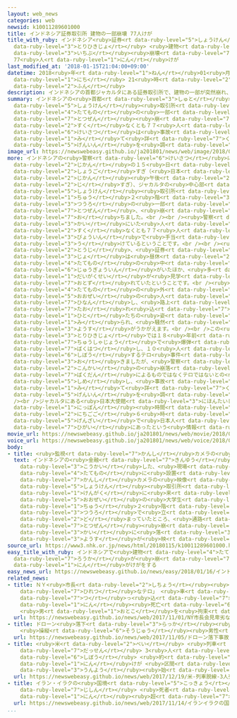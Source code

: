 ```yaml
---
layout: web_news
categories: web
newsid: k10011289601000
title: インドネシア証券取引所 建物の一部崩壊 77人けが
title_with_ruby: インドネシア<ruby>証券<rt data-ruby-level="5">しょうけん</rt></ruby><ruby>取引所<rt
  data-ruby-level="3">とりひきじょ</rt></ruby> <ruby>建物<rt data-ruby-level="4">たてもの</rt></ruby>の<ruby>一部<rt
  data-ruby-level="3">いちぶ</rt></ruby><ruby>崩壊<rt data-ruby-level="7">ほうかい</rt></ruby>
  77<ruby>人<rt data-ruby-level="1">にん</rt></ruby>けが
last_modified_at: '2018-01-15T21:04:00+09:00'
datetime: 2018<ruby>年<rt data-ruby-level="1">ねん</rt></ruby>01<ruby>月<rt data-ruby-level="1">がつ</rt></ruby>15<ruby>日<rt
  data-ruby-level="1">にち</rt></ruby> 21<ruby>時<rt data-ruby-level="2">じ</rt></ruby>04<ruby>分<rt
  data-ruby-level="2">ふん</rt></ruby>
description: インドネシアの首都ジャカルタにある証券取引所で、建物の一部が突然崩れ、少なくとも７７人がけがをしました。警察は事故と見て詳しい原因を調べています。
summary: インドネシアの<ruby>首都<rt data-ruby-level="3">しゅと</rt></ruby>ジャカルタにある<ruby>証券<rt
  data-ruby-level="5">しょうけん</rt></ruby><ruby>取引所<rt data-ruby-level="3">とりひきじょ</rt></ruby>で、<ruby>建物<rt
  data-ruby-level="4">たてもの</rt></ruby>の<ruby>一部<rt data-ruby-level="3">いちぶ</rt></ruby>が<ruby>突然<rt
  data-ruby-level="7">とつぜん</rt></ruby><ruby>崩<rt data-ruby-level="7">くず</rt></ruby>れ、<ruby>少<rt
  data-ruby-level="2">すく</rt></ruby>なくとも７７<ruby>人<rt data-ruby-level="1">にん</rt></ruby>がけがをしました。<ruby>警察<rt
  data-ruby-level="6">けいさつ</rt></ruby>は<ruby>事故<rt data-ruby-level="5">じこ</rt></ruby>と<ruby>見<rt
  data-ruby-level="1">み</rt></ruby>て<ruby>詳<rt data-ruby-level="7">くわ</rt></ruby>しい<ruby>原因<rt
  data-ruby-level="5">げんいん</rt></ruby>を<ruby>調<rt data-ruby-level="3">しら</rt></ruby>べています。
image_url: https://newswebeasy.github.io/ja201801/news/web/image/2018/01/15/K10011289601_1801152103_1801152103_01_03.jpg
more: インドネシアの<ruby>警察<rt data-ruby-level="6">けいさつ</rt></ruby>によりますと<ruby>現地<rt data-ruby-level="5">げんち</rt></ruby><ruby>時間<rt
  data-ruby-level="2">じかん</rt></ruby>の１５<ruby>日<rt data-ruby-level="1">にち</rt></ruby><ruby>正午<rt
  data-ruby-level="2">しょうご</rt></ruby>すぎ（<ruby>日本<rt data-ruby-level="1">にっぽん</rt></ruby><ruby>時間<rt
  data-ruby-level="2">じかん</rt></ruby><ruby>午後<rt data-ruby-level="2">ごご</rt></ruby>２<ruby>時<rt
  data-ruby-level="2">じ</rt></ruby>すぎ）、ジャカルタの<ruby>中心部<rt data-ruby-level="3">ちゅうしんぶ</rt></ruby>にある<ruby>証券<rt
  data-ruby-level="5">しょうけん</rt></ruby><ruby>取引所<rt data-ruby-level="3">とりひきじょ</rt></ruby>の<ruby>中<rt
  data-ruby-level="1">ちゅう</rt></ruby>２<ruby>階<rt data-ruby-level="3">かい</rt></ruby>の<ruby>通路<rt
  data-ruby-level="3">つうろ</rt></ruby>の<ruby>一部<rt data-ruby-level="3">いちぶ</rt></ruby>が<ruby>突然<rt
  data-ruby-level="7">とつぜん</rt></ruby>、<ruby>崩<rt data-ruby-level="7">くず</rt></ruby>れ<ruby>落<rt
  data-ruby-level="7">お</rt></ruby>ちました。<br /><br /><ruby>警察<rt data-ruby-level="6">けいさつ</rt></ruby>によりますと、１<ruby>階<rt
  data-ruby-level="3">かい</rt></ruby>にいた<ruby>人<rt data-ruby-level="1">ひと</rt></ruby>など<ruby>少<rt
  data-ruby-level="2">すく</rt></ruby>なくとも７７<ruby>人<rt data-ruby-level="1">にん</rt></ruby>がけがをして<ruby>病院<rt
  data-ruby-level="3">びょういん</rt></ruby>で<ruby>手当<rt data-ruby-level="2">てあ</rt></ruby>てを<ruby>受<rt
  data-ruby-level="3">う</rt></ruby>けているということです。<br /><br /><ruby>地元<rt data-ruby-level="2">じもと</rt></ruby>メディアなどによりますと、<ruby>当時<rt
  data-ruby-level="2">とうじ</rt></ruby>、<ruby>証券<rt data-ruby-level="5">しょうけん</rt></ruby><ruby>所<rt
  data-ruby-level="3">じょ</rt></ruby>は<ruby>昼休<rt data-ruby-level="2">ひるやす</rt></ruby>みで、<ruby>建物<rt
  data-ruby-level="4">たてもの</rt></ruby>の<ruby>中<rt data-ruby-level="1">なか</rt></ruby>には<ruby>従業員<rt
  data-ruby-level="6">じゅうぎょういん</rt></ruby>がいたほか、<ruby>多<rt data-ruby-level="2">おお</rt></ruby>くの<ruby>大学生<rt
  data-ruby-level="1">だいがくせい</rt></ruby>が<ruby>見学<rt data-ruby-level="1">けんがく</rt></ruby>に<ruby>訪<rt
  data-ruby-level="7">おとず</rt></ruby>れていたということです。<br /><ruby>映像<rt data-ruby-level="6">えいぞう</rt></ruby>では、<ruby>建物<rt
  data-ruby-level="4">たてもの</rt></ruby>の<ruby>外<rt data-ruby-level="2">そと</rt></ruby>に<ruby>大勢<rt
  data-ruby-level="5">おおぜい</rt></ruby>の<ruby>人<rt data-ruby-level="1">ひと</rt></ruby>が<ruby>避難<rt
  data-ruby-level="7">ひなん</rt></ruby>し、<ruby>路上<rt data-ruby-level="3">ろじょう</rt></ruby>などに<ruby>倒<rt
  data-ruby-level="7">たお</rt></ruby>れ<ruby>込<rt data-ruby-level="7">こ</rt></ruby>んでいる<ruby>人<rt
  data-ruby-level="1">ひと</rt></ruby>たちの<ruby>姿<rt data-ruby-level="6">すがた</rt></ruby>も<ruby>見<rt
  data-ruby-level="1">み</rt></ruby>られ、<ruby>騒然<rt data-ruby-level="7">そうぜん</rt></ruby>とした<ruby>様子<rt
  data-ruby-level="3">ようす</rt></ruby>がうかがえます。<br /><br />この<ruby>証券<rt data-ruby-level="5">しょうけん</rt></ruby><ruby>取引所<rt
  data-ruby-level="3">とりひきじょ</rt></ruby>では１８<ruby>年前<rt data-ruby-level="2">ねんまえ</rt></ruby>、<ruby>駐車場<rt
  data-ruby-level="7">ちゅうしゃじょう</rt></ruby>で<ruby>爆弾<rt data-ruby-level="7">ばくだん</rt></ruby>が<ruby>爆発<rt
  data-ruby-level="7">ばくはつ</rt></ruby>し、１０<ruby>人<rt data-ruby-level="1">にん</rt></ruby>が<ruby>死亡<rt
  data-ruby-level="6">しぼう</rt></ruby>するテロ<ruby>事件<rt data-ruby-level="5">じけん</rt></ruby>が<ruby>起<rt
  data-ruby-level="3">お</rt></ruby>きましたが、<ruby>警察<rt data-ruby-level="6">けいさつ</rt></ruby>は、<ruby>今回<rt
  data-ruby-level="2">こんかい</rt></ruby>の<ruby>崩落<rt data-ruby-level="7">ほうらく</rt></ruby>は<ruby>爆弾<rt
  data-ruby-level="7">ばくだん</rt></ruby>によるものではなくテロではないとの<ruby>見方<rt data-ruby-level="2">みかた</rt></ruby>を<ruby>示<rt
  data-ruby-level="5">しめ</rt></ruby>し、<ruby>事故<rt data-ruby-level="5">じこ</rt></ruby>と<ruby>見<rt
  data-ruby-level="1">み</rt></ruby>て<ruby>詳<rt data-ruby-level="7">くわ</rt></ruby>しい<ruby>原因<rt
  data-ruby-level="5">げんいん</rt></ruby>を<ruby>調<rt data-ruby-level="3">しら</rt></ruby>べています。<br
  /><br />ジャカルタにある<ruby>日本大使館<rt data-ruby-level="3">にほんたいしかん</rt></ruby>によりますと、<ruby>日本<rt
  data-ruby-level="1">にっぽん</rt></ruby><ruby>時間<rt data-ruby-level="2">じかん</rt></ruby>１５<ruby>日午後<rt
  data-ruby-level="2">にちごご</rt></ruby>６<ruby>時<rt data-ruby-level="2">じ</rt></ruby><ruby>現在<rt
  data-ruby-level="5">げんざい</rt></ruby>で<ruby>日本人<rt data-ruby-level="1">にほんじん</rt></ruby>が<ruby>被害<rt
  data-ruby-level="7">ひがい</rt></ruby>にあったという<ruby>情報<rt data-ruby-level="5">じょうほう</rt></ruby>はないということです。
movie_url: https://newswebeasy.github.io/ja201801/news/web/movie/2018/01/15/k10011289601_201801152103_201801152103.mp4
voice_url: https://newswebeasy.github.io/ja201801/news/web/voice/2018/01/15/k10011289601_201801152103_201801152103.mp3
body:
- title: <ruby>監視<rt data-ruby-level="7">かんし</rt></ruby>カメラの<ruby>映像<rt data-ruby-level="6">えいぞう</rt></ruby>には
  text: インドネシアの<ruby>金融<rt data-ruby-level="7">きんゆう</rt></ruby><ruby>当局<rt data-ruby-level="3">とうきょく</rt></ruby>が<ruby>公開<rt
    data-ruby-level="3">こうかい</rt></ruby>した、<ruby>現場<rt data-ruby-level="5">げんば</rt></ruby>の<ruby>建物<rt
    data-ruby-level="4">たてもの</rt></ruby>に<ruby>設置<rt data-ruby-level="5">せっち</rt></ruby>された<ruby>監視<rt
    data-ruby-level="7">かんし</rt></ruby>カメラの<ruby>映像<rt data-ruby-level="6">えいぞう</rt></ruby>には、<ruby>証券<rt
    data-ruby-level="5">しょうけん</rt></ruby><ruby>取引所<rt data-ruby-level="3">とりひきじょ</rt></ruby>を<ruby>見学<rt
    data-ruby-level="1">けんがく</rt></ruby>に<ruby>来<rt data-ruby-level="2">き</rt></ruby>ていた<ruby>大勢<rt
    data-ruby-level="5">おおぜい</rt></ruby>の<ruby>大学生<rt data-ruby-level="1">だいがくせい</rt></ruby>が、<ruby>中<rt
    data-ruby-level="1">ちゅう</rt></ruby>２<ruby>階<rt data-ruby-level="3">かい</rt></ruby>にある<ruby>通路<rt
    data-ruby-level="3">つうろ</rt></ruby>で<ruby>立<rt data-ruby-level="2">た</rt></ruby>ち<ruby>止<rt
    data-ruby-level="2">ど</rt></ruby>まっていたところ、<ruby>通路<rt data-ruby-level="3">つうろ</rt></ruby>が<ruby>突然<rt
    data-ruby-level="7">とつぜん</rt></ruby><ruby>崩<rt data-ruby-level="7">くず</rt></ruby>れ、そのまま１<ruby>階<rt
    data-ruby-level="3">かい</rt></ruby>に<ruby>落<rt data-ruby-level="3">お</rt></ruby>ちる<ruby>様子<rt
    data-ruby-level="3">ようす</rt></ruby>が<ruby>映<rt data-ruby-level="6">うつ</rt></ruby>されています。
source_url: https://www3.nhk.or.jp/news/html/20180115/k10011289601000.html
easy_title_with_ruby: インドネシアで<ruby>建物<rt data-ruby-level="4">たてもの</rt></ruby>の<ruby>廊下<rt
  data-ruby-level="7">ろうか</rt></ruby>が<ruby>崩<rt data-ruby-level="7">くず</rt></ruby>れて７７<ruby>人<rt
  data-ruby-level="1">にん</rt></ruby>がけがをする
easy_news_url: https://newswebeasy.github.io/news/easy/2018/01/16/インドネシアで建物の廊下が崩れて77人がけがをする
related_news:
- title: ＮＹ<ruby>市長<rt data-ruby-level="2">しちょう</rt></ruby><ruby>会見<rt data-ruby-level="2">かいけん</rt></ruby>「<ruby>卑劣<rt
    data-ruby-level="7">ひれつ</rt></ruby>なテロ」 <ruby>車<rt data-ruby-level="1">くるま</rt></ruby><ruby>突<rt
    data-ruby-level="7">つ</rt></ruby>っ<ruby>込<rt data-ruby-level="7">こ</rt></ruby>み８<ruby>人<rt
    data-ruby-level="1">にん</rt></ruby><ruby>死亡<rt data-ruby-level="6">しぼう</rt></ruby>
    <ruby>男<rt data-ruby-level="1">おとこ</rt></ruby>を<ruby>拘束<rt data-ruby-level="7">こうそく</rt></ruby>
  url: https://newswebeasy.github.io/news/web/2017/11/01/NY市長会見卑劣なテロ-車突っ込み8人死亡-男を拘束
- title: ドローン<ruby>落下<rt data-ruby-level="3">らっか</rt></ruby><ruby>事故<rt data-ruby-level="5">じこ</rt></ruby>
    <ruby>操縦<rt data-ruby-level="6">そうじゅう</rt></ruby><ruby>男性<rt data-ruby-level="5">だんせい</rt></ruby>「コントロールきかず」
  url: https://newswebeasy.github.io/news/web/2017/11/05/ドローン落下事故-操縦男性コントロールきかず
- title: <ruby>米<rt data-ruby-level="2">べい</rt></ruby> <ruby>列車<rt data-ruby-level="3">れっしゃ</rt></ruby><ruby>脱線<rt
    data-ruby-level="7">だっせん</rt></ruby> 3<ruby>人<rt data-ruby-level="1">にん</rt></ruby><ruby>死亡<rt
    data-ruby-level="6">しぼう</rt></ruby> <ruby>約<rt data-ruby-level="4">やく</rt></ruby>100<ruby>人<rt
    data-ruby-level="1">にん</rt></ruby>けが <ruby>区間<rt data-ruby-level="3">くかん</rt></ruby>は<ruby>運用<rt
    data-ruby-level="3">うんよう</rt></ruby><ruby>始<rt data-ruby-level="3">はじ</rt></ruby>まったばかり
  url: https://newswebeasy.github.io/news/web/2017/12/19/米-列車脱線-3人死亡-約100人けが-区間は運用始まったばかり
- title: イラン・イラクの<ruby>国境<rt data-ruby-level="5">こっきょう</rt></ruby><ruby>付近<rt data-ruby-level="4">ふきん</rt></ruby>の<ruby>地震<rt
    data-ruby-level="7">じしん</rt></ruby> <ruby>死者<rt data-ruby-level="3">ししゃ</rt></ruby>が４５０<ruby>人<rt
    data-ruby-level="1">にん</rt></ruby><ruby>超<rt data-ruby-level="7">こ</rt></ruby>える
  url: https://newswebeasy.github.io/news/web/2017/11/14/イランイラクの国境付近の地震-死者が450人超える
...
```

